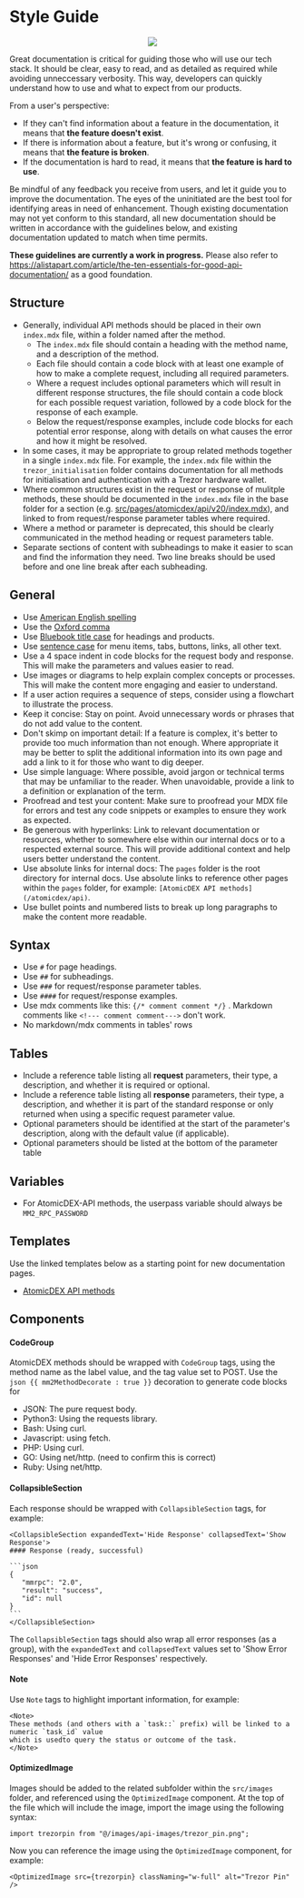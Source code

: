 # Style Guide


<p align="center">
 <a href="https://xkcd.com/">
  <img src="https://user-images.githubusercontent.com/35845239/236310324-01dfb2b4-eba4-4e47-bd1b-b66689056de8.png" />
 </a>
</p>

Great documentation is critical for guiding those who will use our tech stack. It should be clear, easy to read, and as detailed as required while avoiding unneccessary verbosity. This way, developers can quickly understand how to use and what to expect from our products.

From a user's perspective:
 - If they can't find information about a feature in the documentation, it means that **the feature doesn't exist**.
 - If there is information about a feature, but it's wrong or confusing, it means that **the feature is broken**.
 - If the documentation is hard to read, it means that **the feature is hard to use**.

Be mindful of any feedback you receive from users, and let it guide you to improve the documentation. The eyes of the uninitiated are the best tool for identifying areas in need of enhancement. Though existing documentation may not yet conform to this standard, all new documentation should be written in accordance with the guidelines below, and existing documentation updated to match when time permits.

**These guidelines are currently a work in progress.** Please also refer to https://alistapart.com/article/the-ten-essentials-for-good-api-documentation/ as a good foundation.


## Structure

 - Generally, individual API methods should be placed in their own `index.mdx` file, within a folder named after the method.
    - The `index.mdx` file should contain a heading with the method name, and a description of the method.
    - Each file should contain a code block with at least one example of how to make a complete request, including all required parameters.
    - Where a request includes optional parameters which will result in different response structures, the file should contain a code block for each possible request variation, followed by a code block for the response of each example.
    - Below the request/response examples, include code blocks for each potential error response, along with details on what causes the error and how it might be resolved.
 - In some cases, it may be appropriate to group related methods together in a single `index.mdx` file. For example, the `index.mdx` file within the `trezor_initialisation` folder contains documentation for all methods for initialisation and authentication with a Trezor hardware wallet.
 - Where common structures exist in the request or response of mulitple methods, these should be documented in the `index.mdx` file in the base folder for a section (e.g. [src/pages/atomicdex/api/v20/index.mdx](src/pages/atomicdex/api/v20/index.mdx)), and linked to from request/response parameter tables where required.
 - Where a method or parameter is deprecated, this should be clearly communicated in the method heading or request parameters table. 
  - Separate sections of content with subheadings to make it easier to scan and find the information they need. Two line breaks should be used before and one line break after each subheading.


## General

 - Use [American English spelling](https://www.thefreedictionary.com/American-English-vs-British-English-Spelling.htm)
 - Use the [Oxford comma](https://www.youtube.com/watch?v=xUt7-B8IfxU)
 - Use [Bluebook title case](https://titlecaseconverter.com/rules/#BB) for headings and products.
 - Use [sentence case](https://titlecaseconverter.com/sentence-case/) for menu items, tabs, buttons, links, all other text.
 - Use a 4 space indent in code blocks for the request body and response. This will make the parameters and values easier to read.
 - Use images or diagrams to help explain complex concepts or processes. This will make the content more engaging and easier to understand. 
 - If a user action requires a sequence of steps, consider using a flowchart to illustrate the process.
 - Keep it concise: Stay on point. Avoid unnecessary words or phrases that do not add value to the content.
 - Don't skimp on important detail: If a feature is complex, it's better to provide too much information than not enough. Where appropriate it may be better to split the additional information into its own page and add a link to it for those who want to dig deeper.
 - Use simple language: Where possible, avoid jargon or technical terms that may be unfamiliar to the reader. When unavoidable, provide a link to a definition or explanation of the term.
 - Proofread and test your content: Make sure to proofread your MDX file for errors and test any code snippets or examples to ensure they work as expected.
 - Be generous with hyperlinks: Link to relevant documentation or resources, whether to somewhere else within our internal docs or to a respected external source. This will provide additional context and help users better understand the content.
 - Use absolute links for internal docs: The `pages` folder is the root directory for internal docs. Use absolute links to reference other pages within the `pages` folder, for example: `[AtomicDEX API methods](/atomicdex/api)`.
 - Use bullet points and numbered lists to break up long paragraphs to make the content more readable.


## Syntax

 - Use `#` for page headings.
 - Use `##` for subheadings.
 - Use `###` for request/response parameter tables.
 - Use `####` for request/response examples.
 - Use mdx comments like this: `{/* comment comment */}` . Markdown comments like `<!--- comment comment--->` don't work.
 - No markdown/mdx comments in tables' rows



## Tables

 - Include a reference table listing all **request** parameters, their type, a description, and whether it is required or optional.
 - Include a reference table listing all **response** parameters, their type, a description, and whether it is part of the standard response or only returned when using a specific request parameter value.
 - Optional parameters should be identified at the start of the parameter's description, along with the default value (if applicable).
 - Optional parameters should be listed at the bottom of the parameter table


## Variables

 - For AtomicDEX-API methods, the userpass variable should always be `MM2_RPC_PASSWORD`

## Templates

Use the linked templates below as a starting point for new documentation pages.

 - [AtomicDEX API methods](templates/atomicdex_method.mdx)


## Components

#### CodeGroup

AtomicDEX methods should be wrapped with `CodeGroup` tags, using the method name as the label value, and the tag value set to POST.
Use the `json {{ mm2MethodDecorate : true }}` decoration to generate code blocks for
 - JSON: The pure request body.
 - Python3: Using the requests library.
 - Bash: Using curl.
 - Javascript: using fetch.
 - PHP: Using curl.
 - GO: Using net/http. (need to confirm this is correct)
 - Ruby: Using net/http. 


#### CollapsibleSection

Each response should be wrapped with `CollapsibleSection` tags, for example:

    <CollapsibleSection expandedText='Hide Response' collapsedText='Show Response'>
    #### Response (ready, successful)

    ```json
    {
       "mmrpc": "2.0",
       "result": "success",
       "id": null
    }
    ```
    </CollapsibleSection>

The `CollapsibleSection` tags should also wrap all error responses (as a group), with the `expandedText` and `collapsedText` values set to 'Show Error Responses' and 'Hide Error Responses' respectively.


#### Note

Use `Note` tags to highlight important information, for example:

```mdx
<Note>
These methods (and others with a `task::` prefix) will be linked to a numeric `task_id` value
which is usedto query the status or outcome of the task.
</Note>
```


#### OptimizedImage

Images should be added to the related subfolder within the `src/images` folder, and referenced using the `OptimizedImage` component. At the top of the file which will include the image, import the image using the following syntax:

`import trezorpin from "@/images/api-images/trezor_pin.png";`

Now you can reference the image using the `OptimizedImage` component, for example:

`<OptimizedImage src={trezorpin} classNaming="w-full" alt="Trezor Pin" />`
